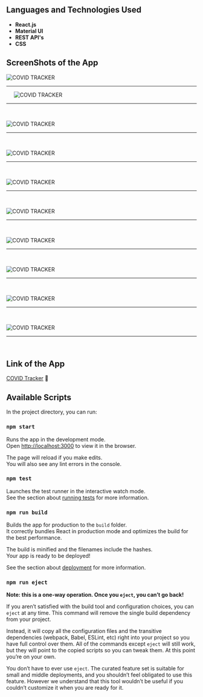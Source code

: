 ## Languages and Technologies Used
- **React.js**
- **Material UI** 
- **REST API's**
- **CSS**

## ScreenShots of the App

![COVID TRACKER](https://lh3.googleusercontent.com/p4Ef6CDsv6UUExdr4sjW9iKHFlOeAxB-G_j7wsAXoNbjwmOgsnAIZ2w2fgGsXNPalXHNG95Z7u4h_gW12oMobKxYYJ6iXAZYiU7579VjKa4ufNHQRzINYtqMUzfU_5b4jGIQOgSelqsnq960VVT3R3uG0r0OayVwc01RSqKkI9yC-N36pJIwdWtbFdRK-Mr20xWie9fIYcYW1WPO_l1nH_oDVebh6-94UvKU4feZYVHIx4vvkmmkJNf5k02S0esjpZGRmPTkJykmN5Z__ZeuRna8VJ7ysQIwkWuJ0LKs8dSSI91YtJgYV7-icJMbSXt0kUhjO29iREs58lG14rZqvjLqC5qRD-Tr7I_q3cr0jTXJGGOCQo9yUThdMh9YmdenajBxLLrznk9KUoRscHfrzvTzSJFD-vvpuzeutpSHHpGUcpb8P7hMmsyLy_a8WPjh_mNGRd8PMu8l9HFsIaxfCzzOdgc2e9F4p-E01ODfRImy1azu6OvHdDHNej-RLw2qUZPKo26vuOnK3NL7GDB7PI0trz6isSdmw359YOxSpe_4JZQIfwK7Z8nmhC-R-ON1fpwAvnjjuT52dVm2CRgcFAfbs0-yB04ZZruXd_UMtkkki-Ir3ug5A0Z8fsz6m1ZEfuU-mDHfrQk-pL2u5RnAa6ArWFOyiKBZiY83FQbWdqUm-e2NqvDuBZ5C37_7Uw=w1920-h897-no?authuser=1)

______________________________________________________________________________________________________________________________________________________________________________________________________________________________________________________

&nbsp;&nbsp;&nbsp;&nbsp;
![COVID TRACKER](https://lh3.googleusercontent.com/_BG0EFnsDZ4jJaJKK8_PJv2FtB8t28LpOLaSi5SJqihj9iMYiORnJfhPmnYt5gkSiZWv9kpC_TylGnRsiUZ3cvVI43Dkt7HG3xYDVaDJO_QmeWeRvZVdPFVY886j7sdcamJ4tBSpoRQlRKGC4AK1072cTJI_RmpqITQA_EC4JXfdphHsIzKcs81RQXOHvfWd8Y62MEQnNzxZvQpNk_TBmO3S5y1ahKxQYH_2K0z_eWIaIv49nUwAvyjfl-M2GRqE4F-rsI0-tLHoBDTOugZPosn2bx1BpPKApSbRCG7TRkBbY3BmpTovsuRhnpQ8ROP5wMWABDadK0gBzRW0JPsMeDCBS-qcM6BWWbaCk3sfQr0vRparI07HC-pBmr-ApLJqVspVFk9-qvC_1j86xajZUckZy1R7QfKfUoAMBZaCkFE3zBZGQcBQj7wqvYjSsJZgZpSv5ZkDwjHXRMDXUb5LUzu_icIzJYnv1dzP6hiCuPbvH4b_mc9WzJe8b5A9m2rF4AhJGNRmUXvG19XeczG6t9gxdvpOQzdXpKf7I9xwltlSXUkskAQ9gvsdPfWL1rOS9rE7OkgpYt2VZXwHBrMnyDQPJXF8ckSun5rkwd4uEDZQQijbYWk4yDTLqzzEWcA3zZHuzZDfU50vIjDdIUD2_39kc792ShbHQFbSaKVCNpaVWN64VsIvNRb-zf_WXQ=w1920-h895-no?authuser=1)

______________________________________________________________________________________________________________________________________________________________________________________________________________________________________________________

&nbsp;&nbsp;&nbsp;&nbsp;
 
![COVID TRACKER](https://lh3.googleusercontent.com/_EuePAOOVQn37PBQ4dTQQgNIu8_7z-IpUIJ93quNFE6gzLSJe6ud9UTiSVWGL5U31fvT9l6ZiesMZ5ETMtwlUfM2RAuMC_Oo9_ZMX53cmRT8TWEAV95RuNkigTG0kwr27oONBeKBC6c5ROrIHm4vrnTiMyF2q01aI8-AaYJOZAOvG8HP0UEwuuikOZLBwab_XcQ5uX4uRGFCnFEu9lVCG7OJwkLCZwYxCPu3JhxGKFEcV-B5Cy8bHpf6Kqq0OS7GwPcfGcHmZu1m4S-AXN1AxZN_xdClndrHGTpm-4RekEHGwqhETa7nnjmcBdtiTVeB7G8hv-2Htirvckg8TAB0pl1F-xmT-3FvYd9TCuCK7qsd5tN7yt_1CI6P5L2P0nM4auDNKWtPSznr5gwxKBvOvN8uu_5hMb5380yNhdf3XsQ8lH70yYen82P6xob-E4yMVvYSoiu98xd91roZ1GZ9r1TffWsmAhKd0q0iC93Myy8CLEo6Vuwc-T1A--wkyoLSV0aSbMvA1sjdB-5WIBLvY38n0svIktCZZuEHUMjcq3DsvDYpM5LX5T2eZJANFSkOo-HAiXBPz1JVafqbt_04id5dN9fpfnLhG7mamBjvgwSKQwrS5CuGJukx5AON8AMQuwk90zs7gOl2b2t9uVPZnqap45Vysq9l3uqTYrvnEPNvwGuBCAMMOmQv4Mw5dg=w1920-h892-no?authuser=1)

______________________________________________________________________________________________________________________________________________________________________________________________________________________________________________________

&nbsp;&nbsp;&nbsp;&nbsp;

![COVID TRACKER](https://lh3.googleusercontent.com/MrZ4MMw7EtesaDeZkEubynxbLht2MPpY_vtXkkCpFaln0egAapEr_NcP_M9hTHRJtL1BV5zSW6ziSCJBkyYwESMj8xlGCP4E8vHIrrKph1LJRIKnccukSnuMNPfTshSC9czYxWRPlpWYWu0r6NxuAgoQZ3uN7329VarCbVgLookhWY-yI0rdUxK2aeLlkq-tD2VIcmrb2QioI-MBDTrhHjDjccA-wCF8PYNVNK3A8-r7f2AvvupUNenK295UDhcau1DFzKRQxv-BDyQHjVCwGr31JfdX5fEiy93dMP0jCQ2MIhimcLmKt1dA3I-p9CopiXbL1vPkiWvNxy6FylEDJqqF8LcrmhDVBvT7WRfdtIufet0JbpPMiKt-3oe-HMKRpNfsc-AGifxAfNQQIc510EnDLVRAC_dZdL3SzS-CY_gYDrbon7OWrSxlWGDK9aQ1tXnhPKfg-qJYITGerxONOJcWJGJlflXd98Z3OrRpyzp0t96R6MzkJ8z71aycv5YX_f-JLQhS4mpdPywWvAJdvY5arCEJl2QsQKeRrhdLzF6xj6J9Xq16uTaaHzFZFq-o1eu-uhdjmwtMkMdsyvryL_bMuFJ2jYHlOkRTuOzOTi9oy0EB-NzFSkVahFw17Pt0yxU6atG9EQS-Mw0JoJT_FPrjvzTrVjR-YdAH-UaiMTlozgkgT3_r2OYG3AplDA=w1920-h895-no?authuser=1)

______________________________________________________________________________________________________________________________________________________________________________________________________________________________________________________

&nbsp;&nbsp;&nbsp;&nbsp;

![COVID TRACKER](https://lh3.googleusercontent.com/iiq0BohEtIT1kp9E7YKaYoIp4lYZP99HmorWEHeWixo8U7N6KT9OTG7O6pvRXY4N0XxDDFLjA-6J_2ecRXqcD3jCTAfQmSCUUz8YihvFu1aS2nMlz0mUZunyxoojEWH5VobbGdx3g8-_at_qYZxvCK1JGi8wVdhq9Z6k9XcwACl_LDC8fLzdObV57ki82FPZLCFQzWRs_vUZi3BcGTyfezAwdrWvWID9ul4pD_AWv0KQi73N8sPIiqHDT68T28DFdFgXENDCNTuriJpK6uyOergO8wawS53oxyoxzCUc60TV0oMX0UihuPpZNk61f8nXM8r3jjR68vMLFwNW3bBBiZQBTSsbFVhjp2vT2KMVP7NCW2nWTenLDWLW4-i0TlU5T2H7IQhlfMh6B0MOTzKUDpuWs0nGx-Tb9wmaRAu5_5-frpxqF_th9BANy5xvqUdnAbBOHPWNdmsw7RPd2qqvWXJrO91P58RC5A5Abez2PnOSua2QXmXP0xLBdOTOwCoEl-ZMZ6zezohuaLVL98WjvJYgEVqxmWNswRMDZCn-fSeVpZ418h-tDxRcBmEvkFfQkLvM9XwMr0d3OP850eF0fMoKdvJot1xrgajwShAAIFd7a-ftip1y7lwVx5mPPyUEZ0Tx8eMh29AFKZfOUkozLUGTcGMUnuft3DXG-CIlUZWluHhFJYo4poNKWrkpDw=w1920-h897-no?authuser=1)

______________________________________________________________________________________________________________________________________________________________________________________________________________________________________________________

&nbsp;&nbsp;&nbsp;&nbsp;

![COVID TRACKER](https://lh3.googleusercontent.com/zICxrgTcmOEvNAdh2kjG5u1nRMWNh8f8_BAIvRzq7s6ePRQ_B7D_kWc2XGc29tpBlFjlDvRj7nmHPqeS-5x67Wo6wklHOBrSG7LWVtPALsSq9SexFgn6c-s3tK_CaEOMsujIcI6Yxy7UpOfAUFvNyzL8hoJVAgEthnAC9GEjz_nrJBlru3yg2h228Ksh6cNNariMRE1G1y2PAhEZMmKrbEHSxeBCTFQP_QQ0FEa8RHO-f7ykNN3Nq2yjJUODduD37ZURiGwTXzXAXusEa1Duo6cRKHg5-U2DkaXlsatzNRhiyVy4HAC3Z2WdqoRCNukwe_hVsuHjfKtODU8kH6WBjDLXVAMYGd9didylRJz-iZl30qoMdDYjFwRRKczhZVPd84jXh9xmVQtSSedjL-XaUbndmwAxw-IqfSN7XC2E3fRvdy470n49-kPsr86iUG93VP8wUbxp4Nx-zhWf0rAY1W4AgQNk2xaMihGupXNvc4sEE_-4VBr2codf36oGJ5YNLCdUTQfn2kDR8UQUsqEAP1e2e36MkxEfsheKMBykuTWTbYYg7KafjXm4CQTKMOd5_ZBAnKB-cPMkqRt4WY_pERZRr_vD7wE_Q5Z4FVaNwKeg1rJga7GyeXBYHyJq05_xTfX20ox98KQNskUgiHsMMDaJomn8JSjW3Jy6nmF0i1SUucv1uDISn2FaE9uRIA=w1920-h898-no?authuser=1)

______________________________________________________________________________________________________________________________________________________________________________________________________________________________________________________

&nbsp;&nbsp;&nbsp;&nbsp;

![COVID TRACKER](https://lh3.googleusercontent.com/a2rLRHf17VP6MuGBld7QG0UUiI6Jtq7SU8yt-bFOMPQJ1A25LzJ4wL1S-q5G3FLwJ2SEHITNsYb99IHxxcW9DspoFGsuMoistTo_5yDAoyFvxwpJd14P1LywEl2NDg6DlYBoxinuNwX06Dc9fTa29UTvakiiIk5SdQUpoW3A2xsLH1-lea_GJFiJ7GPQE09RatH5EittFL5nGfey6xSNlGQ1nyyXc4eWFxvg8_z7RzEqg8cHEUlBDPbNym-bX-8Xf0alUJjUEwibu7oSjMnVs3VHHbIoTTColPFEPy8QMWoV1F7slKAVD5Mi9h6IUmBbCkYyEGJM06k5__YpUpkwS6r4PhCBg3DUhBtm7CgkzFmB2k55FZ3tvKSgT5ud60Dmh8g5CTqYKBuMaEd8_Kr0AtMcNqyNfxQsyJebpK1WVWEmbgGXgtG7yDFFBEDmazQqCXEmHYzkwWr9t9O56sIlgaoL51osJ4Kmj_BZkxX2Igu04CTLBAJVKCniAlgJUGRmlPo1iYHgXOSOkbtmAQfz9Ak_Jad6a9qrXM69qDf24jJsd1O2hJzCihZsSH02oikUTQ_w3b0HKWPCNVyXrjOiQPbdNKrSMTxjWA2JCcmvZPxnSHferoc1AwK6cAwRSO-ydvoPvAvOHGfqcveCzFfwXhslLYfNuQUghQ5AOlzVdts9de0AR8UAgd95BaA5kw=w1920-h902-no?authuser=1)

______________________________________________________________________________________________________________________________________________________________________________________________________________________________________________________

&nbsp;&nbsp;&nbsp;&nbsp;

![COVID TRACKER](https://lh3.googleusercontent.com/gOjM5KUVaESBRBNTjJ78UYF1HpGVSvgGqRjEVJWgfjOXTOZzA8ejojtQw6rRMjjV9OgGgIvQAnBQpbJdw5N2ML72krSUaI9g2PZ9uHui1hW861zHrfBNi0cPNT6mqjZ2pLGBWkQwdG3-gttUq0ZIvF3tJAADJK0SmEjSzr833v_mgqqe6nYSb8LB9IscLhHKHTddfGhapvrSamNZtUQ7cAly6mjtYATSCG8R28CfasMFlHGiPIN8Q_OPz0H5mnH-jBI0XupoMf8sYXJi0vgXB-08yS54KZxPlAmLz-xYTLBYNN3Tvdjhg1egTJqHsuwGEoYUfOWAsoe3yPkD3-etsUo0UbYMyimqQ6zmti6p-rqlAPbwmHYp8hQx8qAi2xb1MAxULFByal1Z5R5rfRRRC1MRXl21XlCQFkXgYqwyF44ArQU_KAswoIVrIcl7iGwA7OajPYW0o5fqqRLVHXuuC4HxLBt1jZ9QkCqOzE6Nm_orffPFff2iSqcu768VZTAg1GlethELuBLTj-_nhNG_BcFwHfwHgODBHDFkWRds3WsoiPFtDr_Zr7ry5uFaPd61UbNcpTdmfZpkcc1KH2Xq0XYuYCOKNo7qqOif2yF3YcC9RrS-I2gMaf4S7G6wRtSDCAGsvEILLgpB_anxM78aNk1-OvduqB0efM8ho2Rva8Rwk5TMfgFENi8Iimbt2Q=w1920-h898-no?authuser=1)

______________________________________________________________________________________________________________________________________________________________________________________________________________________________________________________

&nbsp;&nbsp;&nbsp;&nbsp;

![COVID TRACKER](https://lh3.googleusercontent.com/Pz2CFiCCGUoZGDsJlbT7bID9Spr82pMPQDKSAfe2-dGGR1-a_3QGQy8XG3Go3qy0MPKuWM3JObVMQclDXNH7LuldIjCi-tZH5dQwgZD_29Ge3NyCn4jUqC7OCzOOZ379FIqtEWwbKjiVXMA3M3vkz2LFmf2nKJyOoQQpyJabs9vd5AKsd3p9pglp0ev7UrcomFgVxAcYUWAqhCBaroV14gK2bgEDe8UOFemQCCpRan7zn2s_eF0_VNCRxyvW7qLuLFA5Fz9HVYRebT07FH3J33Z65kWanMvv9n9pQbsIyUHZrP8H3y8k1QtYfprOFRybeJU1zYkZkD4Fwaj13rvqNzMiw3kodqNbKyOR4p30AOmUPUcf10ukadrObquNujehLFCXJUvpH1jrUlJoEzdpBoY4Bg35kR5QbGibsqXl5aiZJ1KLwjtaUCjc_F03mKfZF8b4TGqm9d4jlR1wSInf8jE-nq_VhtG7GQWb7uDydnAAnkirF1iZY0woIpWlo8R3NCujCwZNVH8d78nw42K02OGNH-qnwmnEhItZXzbY2bO_W6PFRO1q6l9y9yikKufCnw7_pfLsbOM0MaLWMgfpFeb5a5u4tGAgoPV7iY4xVquW43SXZoFOSrcp4LIuLiV-LhIQ3_B4muxcolg7278ExHb0sumH8VsBNeI9ZMuRUNbhntWKNheNJin0Il3sPA=w1920-h895-no?authuser=1)

______________________________________________________________________________________________________________________________________________________________________________________________________________________________________________________

&nbsp;&nbsp;&nbsp;&nbsp;

![COVID TRACKER](https://lh3.googleusercontent.com/xmmtVwFRKDFjcS0-CBtaAn-pa8wY7aKuDaD_CxqHsw9nYm9G6TZYXDu6rVXkn_bnzp4A4GQ4N8Mk6FMb3NmQEvozpZfgMgpKa6Houom0KmApb5p0Cx6HqGspc2GUQp0_b8nKV0G6CsDhiiHTgLsYWXhn5Ax3LKPcCcc86BYM5f_30bJ_w2DppIzsdA_qtNCkAZ_VXycbL1WRulMogi2Fel-u8MEI2buckXXPNOrVVktean6r1u5T80amrNPFQbqSWR8_xpsh7hXKcSuRgcCtrUbT5--Pq4_-GjlZMbeTwc51kc__9hCs5NLyipmepqTfAp9cK_FaYKpEOlBeExTvwmDr8P3h0rFe5Rwy5h5vEYxl9yopfRHR7Ex0_wUfI9cBv-cChbbK_qsB-cl91gP2iCU4sGTXjJLR2zvqhcX7j7jgLNx5M5wtc8JXntDRH4hW9QS8xnZ39F4XuAI21nU5LGJJpjKZrTu4U_YWHuFifFHJg9_EfFawnmokNUowDj95w-BM0yvuU9uOc_G9WhbAVm3t1EKcPXRcljH1psjfwE8NzAu7xWOWkR4ZKK_TbC3jUopE1yscJKrCCOv-pTUnKcatBbPuiRVDkjfYb54G-7Vfz1zDRxZkOy8KktAyZajl8AKS2ufUVu732SKWFkI3a_PfQJiLtXoquMoFBWu_SHFo3ODuhNGHNPe7556otA=w1920-h885-no?authuser=1)

______________________________________________________________________________________________________________________________________________________________________________________________________________________________________________________

&nbsp;&nbsp;&nbsp;&nbsp;

## Link of the App

 [COVID Tracker](https://affectionate-borg-f746fe.netlify.app/  "COVID Tracker") 🦠

## Available Scripts

In the project directory, you can run:

### `npm start`

Runs the app in the development mode.<br />
Open [http://localhost:3000](http://localhost:3000) to view it in the browser.

The page will reload if you make edits.<br />
You will also see any lint errors in the console.

### `npm test`

Launches the test runner in the interactive watch mode.<br />
See the section about [running tests](https://facebook.github.io/create-react-app/docs/running-tests) for more information.

### `npm run build`

Builds the app for production to the `build` folder.<br />
It correctly bundles React in production mode and optimizes the build for the best performance.

The build is minified and the filenames include the hashes.<br />
Your app is ready to be deployed!

See the section about [deployment](https://facebook.github.io/create-react-app/docs/deployment) for more information.

### `npm run eject`

**Note: this is a one-way operation. Once you `eject`, you can’t go back!**

If you aren’t satisfied with the build tool and configuration choices, you can `eject` at any time. This command will remove the single build dependency from your project.

Instead, it will copy all the configuration files and the transitive dependencies (webpack, Babel, ESLint, etc) right into your project so you have full control over them. All of the commands except `eject` will still work, but they will point to the copied scripts so you can tweak them. At this point you’re on your own.

You don’t have to ever use `eject`. The curated feature set is suitable for small and middle deployments, and you shouldn’t feel obligated to use this feature. However we understand that this tool wouldn’t be useful if you couldn’t customize it when you are ready for it.
